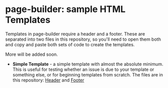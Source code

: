 # page-builder: sample HTML Templates

Templates in page-builder require a header and a footer. These are separated into two files in this repository, so you'll need to open them both and copy and paste both sets of code to create the templates.

More will be added soon.

- **Simple Template** - a simple template with almost the absolute minimum. This is useful for testing whether an issue is due to your template or something else, or for beginning templates from scratch. The files are in this repository: [Header](https://github.com/EngagingNetworks/page-builder-templates/blob/master/simple-template-header.html) and [Footer](https://github.com/EngagingNetworks/page-builder-templates/blob/master/simple-template-footer.html)
